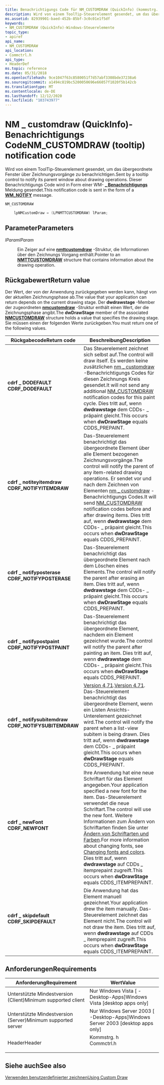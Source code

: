 ```yaml
---
title: Benachrichtigungs Code für NM_CUSTOMDRAW (QuickInfo) (kommstrg. h)
description: Wird von einem ToolTip-Steuerelement gesendet, um das übergeordnete Fenster über Zeichnungsvorgänge zu benachrichtigen. Dieser Benachrichtigungs Code wird in Form einer WM-Benachrichtigungs \_ Meldung gesendet.
ms.assetid: 82939901-baed-452b-85bf-3c0c01e1f5df
keywords:
- NM_CUSTOMDRAW (QuickInfo)-Windows-Steuerelemente
topic_type:
- apiref
api_name:
- NM_CUSTOMDRAW
api_location:
- Commctrl.h
api_type:
- HeaderDef
ms.topic: reference
ms.date: 05/31/2018
ms.openlocfilehash: 9ce1047f63c8580051f7d57abf3308bde37238a6
ms.sourcegitcommit: a1494c819bc5200050696e66057f1020f5b142cb
ms.translationtype: MT
ms.contentlocale: de-DE
ms.lasthandoff: 12/12/2020
ms.locfileid: "103743977"
---
```

# <a name="nm_customdraw-tooltip-notification-code"></a><span data-ttu-id="c6183-105">NM \_ customdraw (QuickInfo)-Benachrichtigungs Code</span><span class="sxs-lookup"><span data-stu-id="c6183-105">NM\_CUSTOMDRAW (tooltip) notification code</span></span>

<span data-ttu-id="c6183-106">Wird von einem ToolTip-Steuerelement gesendet, um das übergeordnete Fenster über Zeichnungsvorgänge zu benachrichtigen.</span><span class="sxs-lookup"><span data-stu-id="c6183-106">Sent by a tooltip control to notify its parent window about drawing operations.</span></span> <span data-ttu-id="c6183-107">Dieser Benachrichtigungs Code wird in Form einer WM- [**\_ Benachrichtigungs**](wm-notify.md) Meldung gesendet.</span><span class="sxs-lookup"><span data-stu-id="c6183-107">This notification code is sent in the form of a [**WM\_NOTIFY**](wm-notify.md) message.</span></span>


```C++
NM_CUSTOMDRAW

    lpNMCustomDraw = (LPNMTTCUSTOMDRAW) lParam;
```



## <a name="parameters"></a><span data-ttu-id="c6183-108">Parameter</span><span class="sxs-lookup"><span data-stu-id="c6183-108">Parameters</span></span>

<dl> <dt>

<span data-ttu-id="c6183-109">*lParam*</span><span class="sxs-lookup"><span data-stu-id="c6183-109">*lParam*</span></span> 
</dt> <dd>

<span data-ttu-id="c6183-110">Ein Zeiger auf eine [**nmttcustomdraw**](/windows/win32/api/commctrl/ns-commctrl-nmttcustomdraw) -Struktur, die Informationen über den Zeichnungs Vorgang enthält.</span><span class="sxs-lookup"><span data-stu-id="c6183-110">Pointer to an [**NMTTCUSTOMDRAW**](/windows/win32/api/commctrl/ns-commctrl-nmttcustomdraw) structure that contains information about the drawing operation.</span></span>

</dd> </dl>

## <a name="return-value"></a><span data-ttu-id="c6183-111">Rückgabewert</span><span class="sxs-lookup"><span data-stu-id="c6183-111">Return value</span></span>

<span data-ttu-id="c6183-112">Der Wert, der von der Anwendung zurückgegeben werden kann, hängt von der aktuellen Zeichnungsphase ab.</span><span class="sxs-lookup"><span data-stu-id="c6183-112">The value that your application can return depends on the current drawing stage.</span></span> <span data-ttu-id="c6183-113">Der **dwdrawstage** -Member der zugeordneten [**nmcustomdraw**](/windows/win32/api/commctrl/ns-commctrl-nmcustomdraw) -Struktur enthält einen Wert, der die Zeichnungsphase angibt.</span><span class="sxs-lookup"><span data-stu-id="c6183-113">The **dwDrawStage** member of the associated [**NMCUSTOMDRAW**](/windows/win32/api/commctrl/ns-commctrl-nmcustomdraw) structure holds a value that specifies the drawing stage.</span></span> <span data-ttu-id="c6183-114">Sie müssen einen der folgenden Werte zurückgeben.</span><span class="sxs-lookup"><span data-stu-id="c6183-114">You must return one of the following values.</span></span>



| <span data-ttu-id="c6183-115">Rückgabecode</span><span class="sxs-lookup"><span data-stu-id="c6183-115">Return code</span></span>                                                                                            | <span data-ttu-id="c6183-116">Beschreibung</span><span class="sxs-lookup"><span data-stu-id="c6183-116">Description</span></span>                                                                                                                                                                                                                                                                                  |
|--------------------------------------------------------------------------------------------------------|----------------------------------------------------------------------------------------------------------------------------------------------------------------------------------------------------------------------------------------------------------------------------------------------|
| <dl> <span data-ttu-id="c6183-117"><dt>**cdrf \_ DODEFAULT**</dt></span><span class="sxs-lookup"><span data-stu-id="c6183-117"><dt>**CDRF\_DODEFAULT**</dt></span></span> </dl>         | <span data-ttu-id="c6183-118">Das Steuerelement zeichnet sich selbst auf.</span><span class="sxs-lookup"><span data-stu-id="c6183-118">The control will draw itself.</span></span> <span data-ttu-id="c6183-119">Es werden keine zusätzlichen [nm \_ customdraw](nm-customdraw.md) -Benachrichtigungs Codes für diesen Zeichnungs Kreis gesendet.</span><span class="sxs-lookup"><span data-stu-id="c6183-119">It will not send any additional [NM\_CUSTOMDRAW](nm-customdraw.md) notification codes for this paint cycle.</span></span> <span data-ttu-id="c6183-120">Dies tritt auf, wenn **dwdrawstage** dem CDDs- \_ präpaint gleicht.</span><span class="sxs-lookup"><span data-stu-id="c6183-120">This occurs when **dwDrawStage** equals CDDS\_PREPAINT.</span></span><br/>                                                                                |
| <dl> <span data-ttu-id="c6183-121"><dt>**cdrf \_ notiteyitemdraw**</dt></span><span class="sxs-lookup"><span data-stu-id="c6183-121"><dt>**CDRF\_NOTIFYITEMDRAW**</dt></span></span> </dl>    | <span data-ttu-id="c6183-122">Das-Steuerelement benachrichtigt das übergeordnete Element über alle Element bezogenen Zeichnungsvorgänge.</span><span class="sxs-lookup"><span data-stu-id="c6183-122">The control will notify the parent of any item-related drawing operations.</span></span> <span data-ttu-id="c6183-123">Er sendet vor und nach dem Zeichnen von Elementen [nm \_ customdraw](nm-customdraw.md) -Benachrichtigungs Codes.</span><span class="sxs-lookup"><span data-stu-id="c6183-123">It will send [NM\_CUSTOMDRAW](nm-customdraw.md) notification codes before and after drawing items.</span></span> <span data-ttu-id="c6183-124">Dies tritt auf, wenn **dwdrawstage** dem CDDs- \_ präpaint gleicht.</span><span class="sxs-lookup"><span data-stu-id="c6183-124">This occurs when **dwDrawStage** equals CDDS\_PREPAINT.</span></span><br/>                                            |
| <dl> <span data-ttu-id="c6183-125"><dt>**cdrf \_ notifyposterase**</dt></span><span class="sxs-lookup"><span data-stu-id="c6183-125"><dt>**CDRF\_NOTIFYPOSTERASE**</dt></span></span> </dl>   | <span data-ttu-id="c6183-126">Das-Steuerelement benachrichtigt das übergeordnete Element nach dem Löschen eines Elements.</span><span class="sxs-lookup"><span data-stu-id="c6183-126">The control will notify the parent after erasing an item.</span></span> <span data-ttu-id="c6183-127">Dies tritt auf, wenn **dwdrawstage** dem CDDs- \_ präpaint gleicht.</span><span class="sxs-lookup"><span data-stu-id="c6183-127">This occurs when **dwDrawStage** equals CDDS\_PREPAINT.</span></span><br/>                                                                                                                                                                 |
| <dl> <span data-ttu-id="c6183-128"><dt>**cdrf \_ notifypostpaint**</dt></span><span class="sxs-lookup"><span data-stu-id="c6183-128"><dt>**CDRF\_NOTIFYPOSTPAINT**</dt></span></span> </dl>   | <span data-ttu-id="c6183-129">Das-Steuerelement benachrichtigt das übergeordnete Element, nachdem ein Element gezeichnet wurde.</span><span class="sxs-lookup"><span data-stu-id="c6183-129">The control will notify the parent after painting an item.</span></span> <span data-ttu-id="c6183-130">Dies tritt auf, wenn **dwdrawstage** dem CDDs- \_ präpaint gleicht.</span><span class="sxs-lookup"><span data-stu-id="c6183-130">This occurs when **dwDrawStage** equals CDDS\_PREPAINT.</span></span><br/>                                                                                                                                                                |
| <dl> <span data-ttu-id="c6183-131"><dt>**cdrf \_ notifysubitemdraw**</dt></span><span class="sxs-lookup"><span data-stu-id="c6183-131"><dt>**CDRF\_NOTIFYSUBITEMDRAW**</dt></span></span> </dl> | <span data-ttu-id="c6183-132">[Version 4,71](common-control-versions.md).</span><span class="sxs-lookup"><span data-stu-id="c6183-132">[Version 4.71](common-control-versions.md).</span></span> <span data-ttu-id="c6183-133">Das-Steuerelement benachrichtigt das übergeordnete Element, wenn ein Listen Ansichts-Unterelement gezeichnet wird.</span><span class="sxs-lookup"><span data-stu-id="c6183-133">The control will notify the parent when a list-view subitem is being drawn.</span></span> <span data-ttu-id="c6183-134">Dies tritt auf, wenn **dwdrawstage** dem CDDs- \_ präpaint gleicht.</span><span class="sxs-lookup"><span data-stu-id="c6183-134">This occurs when **dwDrawStage** equals CDDS\_PREPAINT.</span></span><br/>                                                                                                  |
| <dl> <span data-ttu-id="c6183-135"><dt>**cdrf \_ newFont**</dt></span><span class="sxs-lookup"><span data-stu-id="c6183-135"><dt>**CDRF\_NEWFONT**</dt></span></span> </dl>           | <span data-ttu-id="c6183-136">Ihre Anwendung hat eine neue Schriftart für das Element angegeben.</span><span class="sxs-lookup"><span data-stu-id="c6183-136">Your application specified a new font for the item.</span></span> <span data-ttu-id="c6183-137">Das-Steuerelement verwendet die neue Schriftart.</span><span class="sxs-lookup"><span data-stu-id="c6183-137">The control will use the new font.</span></span> <span data-ttu-id="c6183-138">Weitere Informationen zum Ändern von Schriftarten finden Sie unter [Ändern von Schriftarten und Farben](custom-draw.md).</span><span class="sxs-lookup"><span data-stu-id="c6183-138">For more information about changing fonts, see [Changing fonts and colors](custom-draw.md).</span></span> <span data-ttu-id="c6183-139">Dies tritt auf, wenn **dwdrawstage** auf CDDs \_ itemprepaint zugreift.</span><span class="sxs-lookup"><span data-stu-id="c6183-139">This occurs when **dwDrawStage** equals CDDS\_ITEMPREPAINT.</span></span><br/> |
| <dl> <span data-ttu-id="c6183-140"><dt>**cdrf \_ skipdefault**</dt></span><span class="sxs-lookup"><span data-stu-id="c6183-140"><dt>**CDRF\_SKIPDEFAULT**</dt></span></span> </dl>       | <span data-ttu-id="c6183-141">Die Anwendung hat das Element manuell gezeichnet.</span><span class="sxs-lookup"><span data-stu-id="c6183-141">Your application drew the item manually.</span></span> <span data-ttu-id="c6183-142">Das-Steuerelement zeichnet das Element nicht.</span><span class="sxs-lookup"><span data-stu-id="c6183-142">The control will not draw the item.</span></span> <span data-ttu-id="c6183-143">Dies tritt auf, wenn **dwdrawstage** auf CDDs \_ itemprepaint zugreift.</span><span class="sxs-lookup"><span data-stu-id="c6183-143">This occurs when **dwDrawStage** equals CDDS\_ITEMPREPAINT.</span></span><br/>                                                                                                                                          |



 

## <a name="requirements"></a><span data-ttu-id="c6183-144">Anforderungen</span><span class="sxs-lookup"><span data-stu-id="c6183-144">Requirements</span></span>



| <span data-ttu-id="c6183-145">Anforderung</span><span class="sxs-lookup"><span data-stu-id="c6183-145">Requirement</span></span> | <span data-ttu-id="c6183-146">Wert</span><span class="sxs-lookup"><span data-stu-id="c6183-146">Value</span></span> |
|-------------------------------------|---------------------------------------------------------------------------------------|
| <span data-ttu-id="c6183-147">Unterstützte Mindestversion (Client)</span><span class="sxs-lookup"><span data-stu-id="c6183-147">Minimum supported client</span></span><br/> | <span data-ttu-id="c6183-148">Nur Windows Vista \[ -Desktop-Apps\]</span><span class="sxs-lookup"><span data-stu-id="c6183-148">Windows Vista \[desktop apps only\]</span></span><br/>                                        |
| <span data-ttu-id="c6183-149">Unterstützte Mindestversion (Server)</span><span class="sxs-lookup"><span data-stu-id="c6183-149">Minimum supported server</span></span><br/> | <span data-ttu-id="c6183-150">Nur Windows Server 2003 \[ -Desktop-Apps\]</span><span class="sxs-lookup"><span data-stu-id="c6183-150">Windows Server 2003 \[desktop apps only\]</span></span><br/>                                  |
| <span data-ttu-id="c6183-151">Header</span><span class="sxs-lookup"><span data-stu-id="c6183-151">Header</span></span><br/>                   | <dl> <span data-ttu-id="c6183-152"><dt>Kommstrg. h</dt></span><span class="sxs-lookup"><span data-stu-id="c6183-152"><dt>Commctrl.h</dt></span></span> </dl> |



## <a name="see-also"></a><span data-ttu-id="c6183-153">Siehe auch</span><span class="sxs-lookup"><span data-stu-id="c6183-153">See also</span></span>

<dl> <dt>

[<span data-ttu-id="c6183-154">Verwenden benutzerdefinierter zeichnen</span><span class="sxs-lookup"><span data-stu-id="c6183-154">Using Custom Draw</span></span>](custom-draw.md)
</dt> </dl>

 

 





